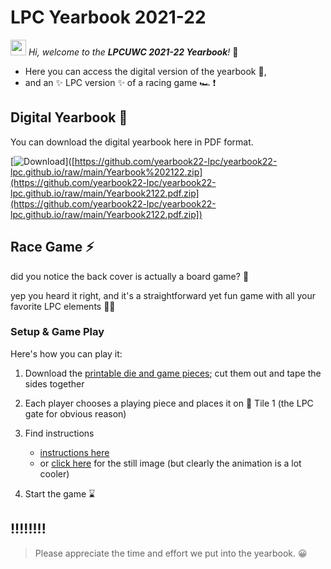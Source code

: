 # LPC Yearbook 2021-22 


<img src="https://media.giphy.com/media/hvRJCLFzcasrR4ia7z/giphy.gif" width="25px"/>  *Hi, welcome to the **LPCUWC 2021-22 Yearbook**!* 🥳
- Here you can access the digital version of the yearbook 📒,
- and an ✨ LPC version ✨ of a racing game 🏎 ❗️


## Digital Yearbook :book:
You can download the digital yearbook here in PDF format. 

 

<!-- BEGIN DOWNLOAD BUTTON -->
[![Download](https://custom-icon-badges.herokuapp.com/badge/-Download-F25278?style=for-the-badge&logo=download&logoColor=white "Download zip")]([https://github.com/yearbook22-lpc/yearbook22-lpc.github.io/raw/main/Yearbook%202122.zip](https://github.com/yearbook22-lpc/yearbook22-lpc.github.io/raw/main/Yearbook2122.pdf.zip](https://github.com/yearbook22-lpc/yearbook22-lpc.github.io/raw/main/Yearbook2122.pdf.zip])
<!-- END DOWNLOAD BUTTON -->


## Race Game :zap:
did you notice the back cover is actually a board game? 🧐

yep you heard it right, and it's a straightforward yet fun game with all your favorite LPC elements ✌🏻

### Setup & Game Play 
Here's how you can play it:

1. Download the [printable die and game pieces](https://github.com/yearbook22-lpc/yearbook22-lpc.github.io/blob/5aca1895571193b1cfe5eb255fe7c4850fe04204/Printable.png); cut them out and tape the sides together

2. Each player chooses a playing piece and places it on 📍 Tile 1 (the LPC gate for obvious reason) 

3. Find instructions 
    - [instructions here](https://github.com/yearbook22-lpc/yearbook22-lpc.github.io/blob/dac250209c50adfa04e691628c8e84596742658f/Animation.png)
    - or [click here](https://github.com/yearbook22-lpc/yearbook22-lpc.github.io/blob/898464df49569d0cdb7bf4d1758cec2acd250958/Still%20imgae._.png) for the still image (but clearly the animation is a lot cooler)


4. Start the game :hourglass:


## !!!!!!!!
> Please appreciate the time and effort we put into the yearbook. 😀
